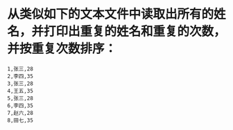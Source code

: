 # 从类似如下的文本文件中读取出所有的姓名，并打印出重复的姓名和重复的次数，并按重复次数排序：

```
1,张三,28
2,李四,35
3,张三,28
4,王五,35
5,张三,28
6,李四,35
7,赵六,28
8,田七,35
```